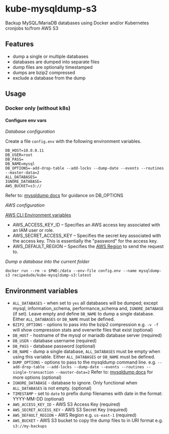 # kube-mysqldump-s3
Backup MySQL/MariaDB databases using Docker and/or Kubernetes cronjobs to/from AWS S3

## Features

- dump a single or multiple databases
- databases are dumped into separate files
- dump files are optionally timestamped
- dumps are bzip2 compressed
- exclude a database from the dump


## Usage

### Docker only (without k8s)

#### Configure env vars

*Database configuration*

Create a file ```config.env``` with the following environment variables.

```
DB_HOST=10.0.0.11
DB_USER=root
DB_PASS=
DB_NAME=mysql
DB_OPTIONS=-add-drop-table --add-locks --dump-date --events --routines --master-data=2
ALL_DATABASES=
IGNORE_DATABASE=
AWS_BUCKET=s3://
```

Refer to: [mysqldump docs](https://mariadb.com/kb/en/library/mysqldump/) for guidance on DB_OPTIONS


*AWS configuration*


[AWS CLI Environment variables](https://docs.aws.amazon.com/cli/latest/userguide/cli-configure-envvars.html)

- AWS_ACCESS_KEY_ID – Specifies an AWS access key associated with an IAM user or role.
- AWS_SECRET_ACCESS_KEY – Specifies the secret key associated with the access key. This is essentially the "password" for the access key.
- AWS_DEFAULT_REGION – Specifies the [AWS Region](https://docs.aws.amazon.com/cli/latest/userguide/cli-chap-configure.html#cli-quick-configuration-region) to send the request to.


*Dump a database into the current folder*

```
docker run --rm -v $PWD:/data --env-file config.env --name mysqldump-s3 recipedude/kube-mysqldump-s3:latest
```

## Environment variables

- `ALL_DATABASES` - when set to ```yes``` all databases will be dumped; except mysql, information_schema, performance_schema and, ```IGNORE_DATABASE``` (if set).  Leave empty and define ```DB_NAME``` to dump a single database.  Either ```ALL_DATABASES``` or ```DB_NAME``` must be defined.
- `BZIP2_OPTIONS` - options to pass into the bzip2 compression e.g. ```-v -f``` will show compression stats and overwrite files that exist (optional)
- `DB_HOST` - hostname of the mysql or mariadb database server (required)
- `DB_USER` - database username (required)
- `DB_PASS` - database password (optional)
- `DB_NAME` - dump a single database, ```ALL_DATABASES``` must be empty when using this variable. Either ```ALL_DATABASES``` or ```DB_NAME``` must be defined.
- `DUMP_OPTIONS` - options to pass to the mysqldump command line. e.g. ```--add-drop-table --add-locks --dump-date --events --routines --single-transaction --master-data=2``` Refer to: [mysqldump docs](https://mariadb.com/kb/en/library/mysqldump/) for more options (optional)
- `IGNORE_DATABASE` - database to ignore. Only functional when ```ALL_DATABASES``` is not empty. (optional)
- ```TIMESTAMP``` - set to ```date``` to prefix dump filenames with date in the format: YYYY-MM-DD (optional)
- ```AWS_ACCESS_KEY_ID``` - AWS S3 Access Key (required)
- ```AWS_SECRET_ACCESS_KEY``` - AWS S3 Secret Key (required)
- ```AWS_DEFAULT_REGION``` - AWS Region e.g. ```us-east-1``` (required)
- ```AWS_BUCKET``` - AWS S3 bucket to copy the dump files to in URI format e.g. ```s3://my-backups```




